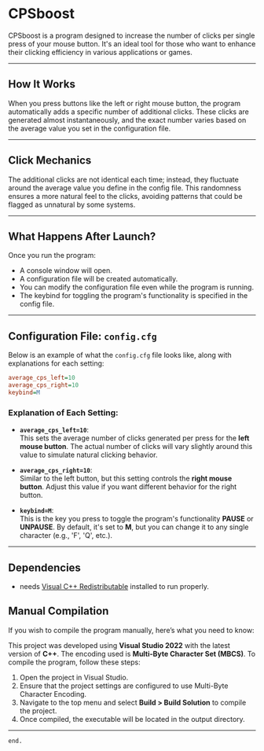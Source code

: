 # CPSboost

CPSboost is a program designed to increase the number of clicks per single press of your mouse button. It's an ideal tool for those who want to enhance their clicking efficiency in various applications or games.

---

## How It Works

When you press buttons like the left or right mouse button, the program automatically adds a specific number of additional clicks. These clicks are generated almost instantaneously, and the exact number varies based on the average value you set in the configuration file.

---

## Click Mechanics

The additional clicks are not identical each time; instead, they fluctuate around the average value you define in the config file. This randomness ensures a more natural feel to the clicks, avoiding patterns that could be flagged as unnatural by some systems.

---

## What Happens After Launch?

Once you run the program:
- A console window will open.
- A configuration file will be created automatically.
- You can modify the configuration file even while the program is running.
- The keybind for toggling the program's functionality is specified in the config file.

---

## Configuration File: `config.cfg`

Below is an example of what the `config.cfg` file looks like, along with explanations for each setting:

```ini
average_cps_left=10
average_cps_right=10
keybind=M
```

### Explanation of Each Setting:

- **`average_cps_left=10`**:  
  This sets the average number of clicks generated per press for the **left mouse button**. The actual number of clicks will vary slightly around this value to simulate natural clicking behavior.

- **`average_cps_right=10`**:  
  Similar to the left button, but this setting controls the **right mouse button**. Adjust this value if you want different behavior for the right button.

- **`keybind=M`**:  
  This is the key you press to toggle the program's functionality **PAUSE** or **UNPAUSE**. By default, it's set to **M**, but you can change it to any single character (e.g., 'F', 'Q', etc.).

---

## Dependencies 
 - needs [Visual C++ Redistributable](https://learn.microsoft.com/en-us/cpp/windows/latest-supported-vc-redist) installed to run properly.

## Manual Compilation

If you wish to compile the program manually, here’s what you need to know:

This project was developed using **Visual Studio 2022** with the latest version of **C++**. The encoding used is **Multi-Byte Character Set (MBCS)**. To compile the program, follow these steps:

1. Open the project in Visual Studio.
2. Ensure that the project settings are configured to use Multi-Byte Character Encoding.
3. Navigate to the top menu and select **Build > Build Solution** to compile the project.
4. Once compiled, the executable will be located in the output directory.

---

```
end.
```
